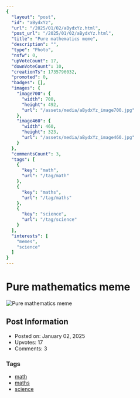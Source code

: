 ```yaml
---
{
  "layout": "post",
  "id": "aBydxYz",
  "url": "/2025/01/02/aBydxYz.html",
  "post_url": "/2025/01/02/aBydxYz.html",
  "title": "Pure mathematics meme",
  "description": "",
  "type": "Photo",
  "nsfw": 0,
  "upVoteCount": 17,
  "downVoteCount": 10,
  "creationTs": 1735796032,
  "promoted": 0,
  "badges": [],
  "images": {
    "image700": {
      "width": 700,
      "height": 492,
      "url": "/assets/media/aBydxYz_image700.jpg"
    },
    "image460": {
      "width": 460,
      "height": 323,
      "url": "/assets/media/aBydxYz_image460.jpg"
    }
  },
  "commentsCount": 3,
  "tags": [
    {
      "key": "math",
      "url": "/tag/math"
    },
    {
      "key": "maths",
      "url": "/tag/maths"
    },
    {
      "key": "science",
      "url": "/tag/science"
    }
  ],
  "interests": [
    "memes",
    "science"
  ]
}
---
```


# Pure mathematics meme

![Pure mathematics meme](/assets/media/aBydxYz_image700.jpg)

## Post Information

- Posted on: January 02, 2025
- Upvotes: 17
- Comments: 3

### Tags

- [math](/tag/math)
- [maths](/tag/maths)
- [science](/tag/science)
